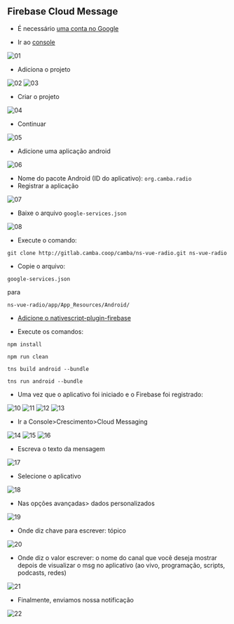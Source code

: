 ## Firebase Cloud Message

* É necessário [uma conta no Google](https:/accounts.google.com/signup/v2/webcreateaccount?service=ahsid&continue=https%3A%2F%2Ffirebase.google.com%2F%3Frefresh%3D1&flowName=GlifWebSignIn&flowEntry=SignUp)

* Ir ao [console](https:/console.firebase.google.com/)

![01](./images/ConfigFirebase/01s.png)

* Adiciona o projeto

![02](./images/ConfigFirebase/02s.png)
![03](./images/ConfigFirebase/03s.png)

* Criar o projeto

![04](./images/ConfigFirebase/04s.png)

* Continuar

![05](./images/ConfigFirebase/05s.png)

* Adicione uma aplicação android

![06](./images/ConfigFirebase/06s.png)

* Nome do pacote Android (ID do aplicativo): `org.camba.radio`
* Registrar a aplicação

![07](./images/ConfigFirebase/07s.png)

* Baixe o arquivo `google-services.json`

![08](./images/ConfigFirebase/08s.png)

* Execute o comando:

`git clone http://gitlab.camba.coop/camba/ns-vue-radio.git ns-vue-radio`

* Copie o arquivo:

`google-services.json`

para

`ns-vue-radio/app/App_Resources/Android/`

* [Adicione o nativescript-plugin-firebase](Guia-para-agregar-nativescript-plugin-firebase.md)

* Execute os comandos:

`npm install`

`npm run clean`

`tns build android --bundle`

`tns run android --bundle`

* Uma vez que o aplicativo foi iniciado e o Firebase foi registrado:

![10](../Spanish/ConfigFirebaseImage/10s.png)
![11](../Spanish/ConfigFirebaseImage/11s.png)
![12](./images/ConfigFirebase/12s.png)
![13](../Spanish/ConfigFirebaseImage/13s.png)

* Ir a Console>Crescimento>Cloud Messaging

![14](../Spanish/ConfigFirebaseImage/14s.png)
![15](../Spanish/ConfigFirebaseImage/15s.png)
![16](../Spanish/ConfigFirebaseImage/16s.png)

* Escreva o texto da mensagem

![17](../Spanish/ConfigFirebaseImage/17s.png)

* Selecione o aplicativo

![18](../Spanish/ConfigFirebaseImage/18s.png)

* Nas opções avançadas> dados personalizados

![19](../Spanish/ConfigFirebaseImage/19s.png)

* Onde diz chave para escrever: tópico

![20](../Spanish/ConfigFirebaseImage/20s.png)

* Onde diz o valor escrever: o nome do canal que você deseja mostrar depois de visualizar o msg no aplicativo (ao vivo, programação, scripts, podcasts, redes)

![21](../Spanish/ConfigFirebaseImage/21s.png)

* Finalmente, enviamos nossa notificação

![22](../Spanish/ConfigFirebaseImage/22s.png)
